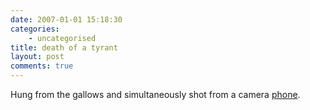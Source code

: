 ```yaml
---
date: 2007-01-01 15:18:30
categories:
    - uncategorised
title: death of a tyrant
layout: post
comments: true
---
```

Hung from the gallows and simultaneously shot from a camera
[phone](http://the-whistleblower-by-peter-rost.blogspot.com/2006/12/uncensored-saddam-hussein-execution.html).
